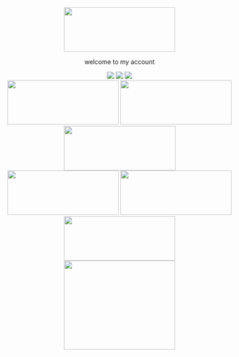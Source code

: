 <div align="center">
 <img src="https://img.freepik.com/free-photo/lifestyle-scene-with-people-doing-regular-tasks-anime-style_23-2151002568.jpg?semt=ais_hybrid&w=740&q=80" height="100" width="250">
 <p> welcome to my account</p>
 <div/>

<div id="start" align="center">
    <img src="http://github-profile-summary-cards.vercel.app/api/cards/profile-details?username=lampochka112&theme=chartreuse_dark"/>
    <img src="http://github-profile-summary-cards.vercel.app/api/cards/repos-per-language?username=lampochka112&theme=chartreuse_dark"/>
    <img src="http://github-profile-summary-cards.vercel.app/api/cards/stats?username=lampochka112&theme=chartreuse_dark">
<div/>

<div>
<img src="https://cdn.jsdelivr.net/gh/devicons/devicon@latest/icons/javascript/javascript-original.svg" height="100" width="250">
<img src="https://cdn.jsdelivr.net/gh/devicons/devicon@latest/icons/html5/html5-original.svg" height="100" width="250">
<img src="https://cdn.jsdelivr.net/gh/devicons/devicon@latest/icons/python/python-original-wordmark.svg"  height="100" width="251">
<div/>

<div>
<img src="https://cdn.jsdelivr.net/gh/devicons/devicon@latest/icons/java/java-plain-wordmark.svg" height="100" width="250">
<img src="https://cdn.jsdelivr.net/gh/devicons/devicon@latest/icons/cplusplus/cplusplus-original.svg" height="100" width="250">
<img src="https://cdn.jsdelivr.net/gh/devicons/devicon@latest/icons/babel/babel-original.svg" height="100" width="250">
<div/>

<div>
<img src= https://a.d-cd.net/421378es-960.jpg height="200" width="250">
<div/>